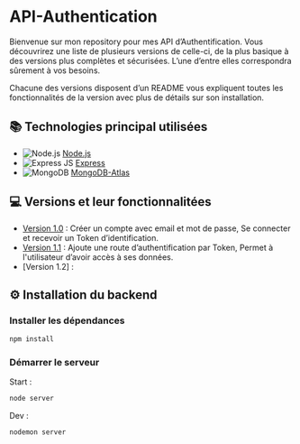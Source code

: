 # API-Authentication

Bienvenue sur mon repository pour mes API d’Authentification. Vous découvrirez une liste de plusieurs versions de celle-ci, de la plus basique à des versions plus complètes et sécurisées. L’une d’entre elles correspondra sûrement à vos besoins.

Chacune des versions disposent d’un README vous expliquent toutes les fonctionnalités de la version avec plus de détails sur son installation.

## 📚 Technologies principal utilisées

- ![Node.js]({https://img.shields.io/badge/Node.js-339933?style=for-the-badge&logo=nodedotjs&logoColor=white}) [Node.js](http://nodejs.org)
- ![Express JS]({https://img.shields.io/badge/Express.js-000000?style=for-the-badge&logo=express&logoColor=white}) [Express](http://expressjs.com)
- ![MongoDB]({https://img.shields.io/badge/MongoDB-4EA94B?style=for-the-badge&logo=mongodb&logoColor=white}) [MongoDB-Atlas](https://www.mongodb.com/)

## 💻 Versions et leur fonctionnalitées

- [Version 1.0](https://github.com/abenzoar-yannis/API-Authentication/tree/main/Version_1.0) :
  Créer un compte avec email et mot de passe,
  Se connecter et recevoir un Token d’identification.
- [Version 1.1](https://github.com/abenzoar-yannis/API-Authentication/tree/main/Version_1.1) :
  Ajoute une route d’authentification par Token,
  Permet à l'utilisateur d’avoir accès à ses données.
- [Version 1.2] :

## ⚙ Installation du backend

### Installer les dépendances

```bash
npm install
```

### Démarrer le serveur

Start :

```bash
node server
```

Dev :

```bash
nodemon server
```

[dotenv]: https://www.npmjs.com/package/dotenv
[jsonwebtoken]: https://www.npmjs.com/package/jsonwebtoken
[bcrypt]: https://www.npmjs.com/package/bcrypt
[express-rate-limit]: https://www.npmjs.com/package/express-rate-limit
[email-validator]: https://www.npmjs.com/package/email-validator
[password-validator]: https://www.npmjs.com/package/password-validator
[//]: # "order for gitfolio"
